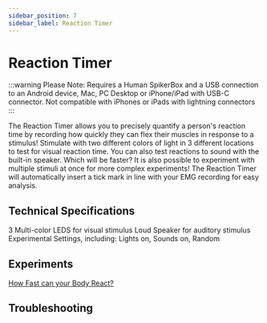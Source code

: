```yaml
---
sidebar_position: 7
sidebar_label: Reaction Timer
---
```


# Reaction Timer #

:::warning
Please Note: Requires a Human SpikerBox and a USB connection to an Android device, Mac, PC Desktop or iPhone/iPad with USB-C connector. Not compatible with iPhones or iPads with lightning connectors
:::

The Reaction Timer allows you to precisely quantify a person's reaction time by recording how quickly they can flex their muscles in response to a stimulus! Stimulate with two different colors of light in 3 different locations to test for visual reaction time. You can also test reactions to sound with the built-in speaker. Which will be faster? It is also possible to experiment with multiple stimuli at once for more complex experiments! The Reaction Timer will automatically insert a tick mark in line with your EMG recording for easy analysis. 

## Technical Specifications ##

3 Multi-color LEDS for visual stimulus
Loud Speaker for auditory stimulus
Experimental Settings, including: Lights on, Sounds on, Random

## Experiments ##

[How Fast can your Body React?](https://backyardbrains.com/experiments/MuscleReactionTime)

## Troubleshooting ##

